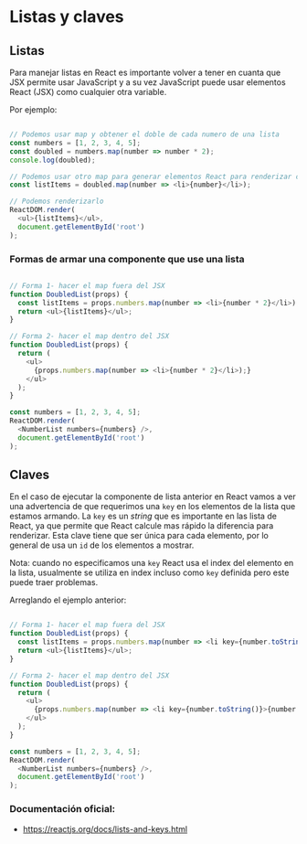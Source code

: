 # Listas y claves

## Listas
Para manejar listas en React es importante volver a tener en cuanta que JSX permite usar JavaScript y a su vez JavaScript puede usar elementos React (JSX) como cualquier otra variable.

Por ejemplo:
```javascript

// Podemos usar map y obtener el doble de cada numero de una lista
const numbers = [1, 2, 3, 4, 5];
const doubled = numbers.map(number => number * 2);
console.log(doubled);

// Podemos usar otro map para generar elementos React para renderizar como una lista
const listItems = doubled.map(number => <li>{number}</li>);

// Podemos renderizarlo
ReactDOM.render(
  <ul>{listItems}</ul>,
  document.getElementById('root')
);
```

### Formas de armar una componente que use una lista
```javascript

// Forma 1- hacer el map fuera del JSX
function DoubledList(props) {
  const listItems = props.numbers.map(number => <li>{number * 2}</li>);
  return <ul>{listItems}</ul>;
}

// Forma 2- hacer el map dentro del JSX
function DoubledList(props) {
  return (
    <ul>
      {props.numbers.map(number => <li>{number * 2}</li>);}
    </ul>
  );
}

const numbers = [1, 2, 3, 4, 5];
ReactDOM.render(
  <NumberList numbers={numbers} />,
  document.getElementById('root')
);
```

## Claves
En el caso de ejecutar la componente de lista anterior en React vamos a ver una advertencia de que requerimos una `key` en los elementos de la lista que estamos armando.
La `key` es un *string* que es importante en las lista de React, ya que permite que React calcule mas rápido la diferencia para renderizar.
Esta clave tiene que ser única para cada elemento, por lo general de usa un `id` de los elementos a mostrar.

Nota: cuando no especificamos una `key` React usa el index del elemento en la lista, usualmente se utiliza en index incluso como `key` definida pero este puede traer problemas.

Arreglando el ejemplo anterior:
```javascript

// Forma 1- hacer el map fuera del JSX
function DoubledList(props) {
  const listItems = props.numbers.map(number => <li key={number.toString()} >{number * 2}</li>);
  return <ul>{listItems}</ul>;
}

// Forma 2- hacer el map dentro del JSX
function DoubledList(props) {
  return (
    <ul>
      {props.numbers.map(number => <li key={number.toString()}>{number * 2}</li>);}
    </ul>
  );
}

const numbers = [1, 2, 3, 4, 5];
ReactDOM.render(
  <NumberList numbers={numbers} />,
  document.getElementById('root')
);
```

### Documentación oficial:
- https://reactjs.org/docs/lists-and-keys.html
